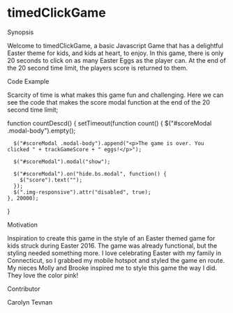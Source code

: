 # timedClickGame

Synopsis

Welcome to timedClickGame, a basic Javascript Game that has a delightful Easter theme for kids, and kids at heart, to enjoy.
In this game, there is only 20 seconds to click on as many Easter Eggs as the player can. At  the end of the 20 second time limit,
the players score is returned to them.

Code Example

Scarcity of time is what makes this game fun and challenging.
Here we can see the code that makes the score modal function at the end of the 20 second time limit;


 function countDescd() {
    setTimeout(function count() {
      $("#scoreModal .modal-body").empty();

      $("#scoreModal .modal-body").append("<p>The game is over. You clicked " + trackGameScore + " eggs!</p>");

      $("#scoreModal").modal("show");

      $("#scoreModal").on("hide.bs.modal", function() {
        $("score").text("");
      });
      $(".img-responsive").attr("disabled", true);
    }, 20000);
  }


Motivation

Inspiration to create this game in the style of an Easter themed game for kids struck during Easter 2016. The game was already 
functional, but the styling needed something more. I love celebrating Easter with my family in Connecticut, so I grabbed my mobile
hotspot and styled the game en route. My nieces Molly and Brooke inspired me to style this game the way I did. They love the color pink!

Contributor

Carolyn Tevnan

